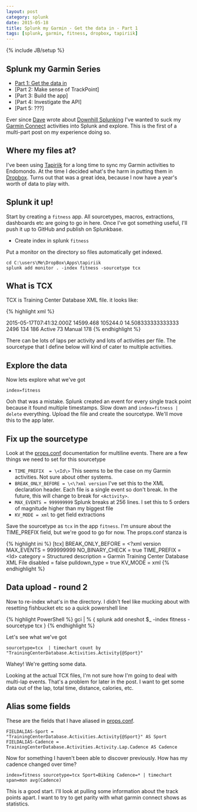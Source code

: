 ```yaml
---
layout: post
category: splunk
date: 2015-05-18
title: Splunk my Garmin - Get the data in - Part 1
tags: [splunk, garmin, fitness, dropbox, tapiriik]
---
```


{% include JB/setup %}

## Splunk my Garmin Series
* [Part 1: Get the data in](splunk-my-garmin-part1.md)
* [Part 2: Make sense of TrackPoint]
* [Part 3: Build the app]
* [Part 4: Investigate the API]
* [Part 5: ???]

Ever since [Dave](http://blogs.splunk.com/author/dgreenwood/) wrote about [Downhill Splunking](http://blogs.splunk.com/2015/03/22/downhill-splunking-part-1/) I've wanted to suck my [Garmin Connect](https://connect.garmin.com/modern/profile/John_Oxley_) activities into Splunk and explore.  This is the first of a multi-part post on my experience doing so.


## Where my files at?

I've been using [Tapiriik](https://tapiriik.com/) for a long time to sync my Garmin activities to Endomondo.  At the time I decided what's the harm in putting them in [Dropbox](https://db.tt/a9NHe6F).  Turns out that was a great idea, because I now have a year's worth of data to play with.


## Splunk it up!

Start by creating a `fitness` app.  All sourcetypes, macros, extractions, dashboards etc are going to go in here.  Once I've got something useful, I'll push it up to GitHub and publish on Splunkbase.

* Create index in splunk `fitness`

Put a monitor on the directory so files automatically get indexed.

    cd C:\users\Me\DropBox\Apps\tapiriik
    splunk add monitor . -index fitness -sourcetype tcx


## What is TCX

TCX is Training Center Database XML file.  it looks like:

{% highlight xml %}
<?xml version='1.0' encoding='UTF-8'?>
<TrainingCenterDatabase xmlns:xsi="http://www.w3.org/2001/XMLSchema-instance" xmlns:ns2="http://www.garmin.com/xmlschemas/UserProfile/v2" xmlns:tpx="http://www.garmin.com/xmlschemas/ActivityExtension/v2" xmlns:ns5="http://www.garmin.com/xmlschemas/ActivityGoals/v1" xmlns:ns4="http://www.garmin.com/xmlschemas/ProfileExtension/v1" xmlns="http://www.garmin.com/xmlschemas/TrainingCenterDatabase/v2">
  <Activities>
    <Activity Sport="Biking">
      <Id>2015-05-17T07:41:32.000Z</Id>
      <Lap StartTime="2015-05-17T07:41:32.000Z">
        <TotalTimeSeconds>14599.468</TotalTimeSeconds>
        <DistanceMeters>105244.0</DistanceMeters>
        <MaximumSpeed>14.508333333333333</MaximumSpeed>
        <Calories>2496</Calories>
        <AverageHeartRateBpm><Value>134</Value></AverageHeartRateBpm>
        <MaximumHeartRateBpm><Value>186</Value></MaximumHeartRateBpm>
        <Intensity>Active</Intensity>
        <Cadence>73</Cadence>
        <TriggerMethod>Manual</TriggerMethod>
        <Track>
            <!-- Kajillions of TrackPoints -->
        </Track>
        <Extensions>
          <LX xmlns="http://www.garmin.com/xmlschemas/ActivityExtension/v2">
            <MaxBikeCadence>178</MaxBikeCadence>
          </LX>
        </Extensions>
      </Lap>
    </Activity>
  </Activities>
</TrainingCenterDatabase>
{% endhighlight %}

There can be lots of laps per activity and lots of activities per file.  The sourcetype that I define below will kind of cater to multiple activities.


## Explore the data

Now lets explore what we've got

    index=fitness

Ooh that was a mistake.  Splunk created an event for every single track point because it found multiple timestamps.  Slow down and `index=fitness | delete` everything.  Upload the file and create the sourcetype.  We'll move this to the app later.


## Fix up the sourcetype

Look at the [props.conf](http://docs.splunk.com/Documentation/Splunk/6.2.3/admin/Propsconf) documentation for multiline events.  There are a few things we need to set for this sourcetype

* `TIME_PREFIX  = \<Id\>` This seems to be the case on my Garmin activities.  Not sure about other systems.
* `BREAK_ONLY_BEFORE = \<\?xml version`  I've set this to the XML declaration header.  Each file is a single event so don't break.  In the future, this will change to break for `<Activity>`.
* `MAX_EVENTS = 999999999` Splunk breaks at 256 lines.  I set this to 5 orders of magnitude higher than my biggest file
* `KV_MODE = xml` to get field extractions

Save the sourcetype as `tcx` in the app `fitness`.  I'm unsure about the TIME_PREFIX field, but we're good to go for now. The props.conf stanza is

{% highlight ini %}
[tcx]
BREAK_ONLY_BEFORE = \<\?xml version
MAX_EVENTS = 999999999
NO_BINARY_CHECK = true
TIME_PREFIX = \<Id\>
category = Structured
description = Garmin Training Center Database XML File
disabled = false
pulldown_type = true
KV_MODE = xml
{% endhighlight %}


## Data upload - round 2

Now to re-index what's in the directory.  I didn't feel like mucking about with resetting fishbucket etc so a quick powershell line

{% highlight PowerShell %}
gci | % { splunk add oneshot $_ -index fitness -sourcetype tcx }
{% endhighlight %}

Let's see what we've got

    sourcetype=tcx  | timechart count by "TrainingCenterDatabase.Activities.Activity{@Sport}"

Wahey! We're getting some data.

Looking at the actual TCX files, I'm not sure how I'm going to deal with multi-lap events.  That's a problem for later in the post.  I want to get some data out of the lap, total time, distance, calories, etc.

## Alias some fields

These are the fields that I have aliased in [props.conf](https://gist.github.com/oxo42/34d2d755027b109b986a).

    FIELDALIAS-Sport = "TrainingCenterDatabase.Activities.Activity{@Sport}" AS Sport
    FIELDALIAS-Cadence = TrainingCenterDatabase.Activities.Activity.Lap.Cadence AS Cadence

Now for something I haven't been able to discover previously.  How has my cadence changed over time?

    index=fitness sourcetype=tcx Sport=Biking Cadence=* | timechart span=mon avg(Cadence)

This is a good start.  I'll look at pulling some information about the track points apart.  I want to try to get parity with what garmin connect shows as statistics.
